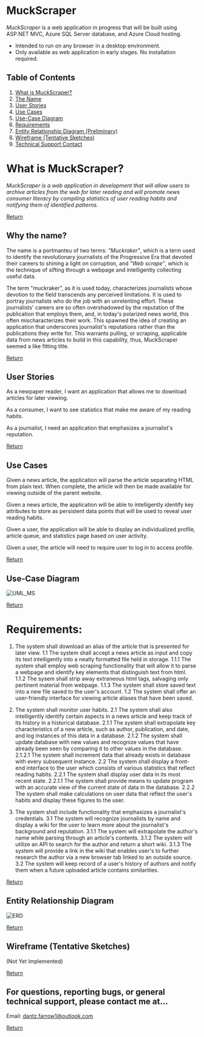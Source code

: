 # MuckScraper
*MuckScraper* is a web application in progress that will be built using ASP.NET MVC, Azure SQL Server database, and Azure Cloud hosting. 

- Intended to run on any browser in a desktop environment. 
- Only available as web application in early stages. No installation required.

<a name="toc"></a>
## Table of Contents
1. [What is MuckScraper?](#explanation)
2. [The Name](#ms)
3. [User Stories](#stories)
4. [Use Cases](#ucase)
5. [Use-Case Diagram](#ucdgrm)
6. [Requirements](#reqs)
7. [Entity Relationship Diagram (Preliminary)](#erdrgm)
8. [Wireframe (Tentative Sketches)](#sketches)
9. [Technical Support Contact](#techsupport)

<a name="explanation"></a>
# What is MuckScraper?

*MuckScraper is a web application in development that will allow users to archive articles from the web for later reading and will promote news consumer literacy by compiling statistics of user reading habits and notifying them of identified patterns.* 

[Return](#toc)

<a name="ms"></a>
## Why the name?
The name is a portmanteu of two terms: *"Muckraker"*, which is a term used to identify the revolutionary journalists of the Progressive Era that devoted their careers to shining a light on corruption, and *"Web scrape"*, which is the technique of sifting through a webpage and intelligently collecting useful data. 

The term "muckraker", as it is used today, characterizes journalists whose devotion to the field transcends any perceived limitations. It is used to portray journalists who do the job with an unrelenting effort. These journalists' careers are so often overshadowed by the reputation of the publication that employs them, and, in today's polarized news world, this often mischaracterizes their work. This spawned the idea of creating an application that underscores journalist's reputations rather than the publications they write for. This warrants pulling, or scraping, applicable data from news articles to build in this capability, thus, MuckScraper seemed a like fitting title. 

[Return](#toc)

<a name="stories"></a>
## User Stories

As a newpaper reader, I want an application that allows me to download articles for later viewing.

As a consumer, I want to see statistics that make me aware of my reading habits.

As a journalist, I need an application that emphasizes a journalist's reputation. 

[Return](#toc)

<a name="ucase"></a>
## Use Cases

Given a news article, the application will parse the article separating HTML from plain text. When complete, the article will then be made available for viewing outside of the parent website.

Given a news article, the application will be able to intelligently identify key attributes to store as persistent data points that will be used to reveal user reading habits.

Given a user, the application will be able to display an individualized profile, article queue, and statistics page based on user activity.

Given a user, the article will need to require user to log in to access profile.

[Return](#toc)

<a name="ucdgrm"></a>
## Use-Case Diagram 

![UML_MS](https://user-images.githubusercontent.com/21690878/110140615-21715880-7d89-11eb-8296-ce5001b127fc.png)

[Return](#toc)


<a name="reqs"></a>
# Requirements:

1. The system shall download an alias of the article that is presented for later view.
	1.1 The system shall accept a news article as input and copy its text intelligently into a neatly formatted file held in storage.
		1.1.1 The system shall employ web scraping functionality that will allow it to parse a webpage and identify key elements that distinguish text from html.
		1.1.2 The sysem shall strip away extraneous html tags, salvaging only pertinent material from webpage.
		1.1.3 The system shall store saved text into a new file saved to the user's account.
	1.2 The system shall offer an user-friendly interface for viewing article aliases that have been saved.

2. The system shall monitor user habits.
	2.1 The system shall also intelligently identify certain aspects in a news article and keep track of its history in a historical database.
		2.1.1 The system shall extrapolate key characteristics of a new article, such as author, publication, and date, and log instances of this data in a database.
		2.1.2 The system shall update database with new values and recognize values that have already been seen by comparing it to other values in the database.
			2.1.2.1 The system shall increment data that already exists in database with every subsequent instance.
	2.2 The system shall display a front-end interface to the user which consists of various statistics that reflect reading habits.
		2.2.1 The system shall display user data in its most recent state.
			2.2.1.1 The system shall provide means to update program with an accurate view of the current state of data in the database.
		2.2.2 The system shall make calculations on user data that reflect the user's habits and display these figures to the user.
		
3. The system shall include functionality that emphasizes a journalist's credentials.
	3.1 The system will recognize journalists by name and display a wiki for the user to learn more about the journalist's background and reputation.
		3.1.1 The system will extrapolate the author's name while parsing through an article's contents.
		3.1.2 The system will utilize an API to search for the author and return a short wiki.
		3.1.3 The system will provide a link in the wiki that enables user's to further research the author via a new browser tab linked to an outside source.
	3.2 The system will keep record of a user's history of authors and notify them when a future uploaded article contains similarities.

[Return](#toc)

<a name="erdrgm"></a>
## Entity Relationship Diagram

![ERD](https://user-images.githubusercontent.com/21690878/110140445-f4bd4100-7d88-11eb-99fb-6b1479b8bf3d.jpg)

[Return](#toc)

<a name="sketches"></a>
## Wireframe (Tentative Sketches)

(Not Yet Implemented)

[Return](#toc)

<a name="techsupport"></a>
For questions, reporting bugs, or general technical support, please contact me at...
-----------------------
Email: dantz.farrow1@outlook.com

[Return](#toc)

